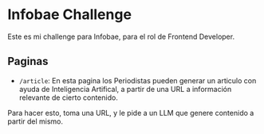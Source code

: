 # Infobae Challenge

Este es mi challenge para Infobae, para el rol de Frontend Developer.

## Paginas

- `/article`: En esta pagina los Periodistas pueden generar un articulo con ayuda de Inteligencia Artifical, a partir de una URL a información relevante de cierto contenido.

Para hacer esto, toma una URL, y le pide a un LLM que genere contenido a partir del mismo.
